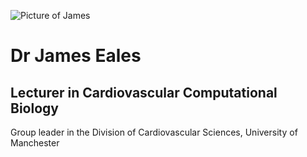 ![Picture of James](https://github.com/EalesLabCompBio/EalesLabCompBio.github.io/assets/1412565/4e6cc27a-9eb0-4579-97a6-bae8df237707)
# Dr James Eales

## Lecturer in Cardiovascular Computational Biology
Group leader in the Division of Cardiovascular Sciences, University of Manchester


